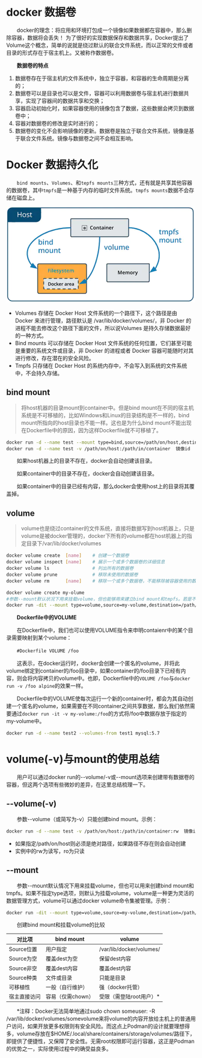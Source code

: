 # docker 数据卷

　　docker的理念：将应用和环境打包成一个镜像如果数据都在容器中，那么删除容器，数据将会丢失！
为了很好的实现数据保存和数据共享，Docker提出了Volume这个概念，简单的说就是绕过默认的联合文件系统，而以正常的文件或者目录的形式存在于宿主机上。又被称作数据卷。

　　**数据卷的特点**

1. 数据卷存在于宿主机的文件系统中，独立于容器，和容器的生命周期是分离的；
2. 数据卷可以是目录也可以是文件，容器可以利用数据卷与宿主机进行数据共享，实现了容器间的数据共享和交换；
3. 容器启动初始化时，如果容器使用的镜像包含了数据，这些数据会拷贝到数据卷中；
4. 容器对数据卷的修改是实时进行的；
5. 数据卷的变化不会影响镜像的更新。数据卷是独立于联合文件系统，镜像是基于联合文件系统。镜像与数据卷之间不会相互影响。

# Docker 数据持久化

　　`bind mounts`、`Volumes`、和`tepfs mounts`三种方式，还有就是共享其他容器的数据卷，其中`tmpfs`是一种基于内存的临时文件系统。`tmpfs mounts`数据不会存储在磁盘上。

![](assets/image-20221127212013265-20230610173810-zgeo48m.png)

* Volumes 存储在 Docker Host 文件系统的一个路径下，这个路径是由 Docker 来进行管理，路径默认是  /var/lib/docker/volumes/，非 Docker 的进程不能去修改这个路径下面的文件，所以说Volumes  是持久存储数据最好的一种方式。
* Bind mounts 可以存储在 Docker Host 文件系统的任何位置，它们甚至可能是重要的系统文件或目录，非 Docker 的进程或者 Docker 容器可能随时对其进行修改，存在潜在的安全风险。
* Tmpfs 只存储在 Docker Host 的系统内存中，不会写入到系统的文件系统中，不会持久存储。

## bind mount

> 将host机器的目录mount到container中。但是bind mount在不同的宿主机系统是不可移植的，比如Windows和Linux的目录结构是不一样的，bind mount所指向的host目录也不能一样。这也是为什么bind mount不能出现在Dockerfile中的原因，因为这样Dockerfile就不可移植了。​

```bash
docker run -d --name test --mount type=bind,source=/path/on/host,destination=/path/in/container  镜像id
docker run -d --name test -v /path/on/host:/path/in/container  镜像id
```

　　如果host机器上的目录不存在，docker会自动创建该目录。

　　如果container中的目录不存在，docker会自动创建该目录。

　　如果container中的目录已经有内容，那么docker会使用host上的目录将其覆盖掉。

## volume

> volume也是绕过container的文件系统，直接将数据写到host机器上，只是volume是被docker管理的，docker下所有的volume都在host机器上的指定目录下/var/lib/docker/volumes

```bash
docker volume create  [name]    # 创建一个数据卷
docker volume inspect [name]    # 展示一个或多个数据卷的详细信息
docker volume ls                # 列出所有的数据卷
docker volume prune             # 移除未使用的数据卷
docker volume rm      [name]    # 移除一个或多个数据卷，不能移除被容器使用的数据卷
```

```bash
docker volume create my-olume
#参数--mount默认状况下用来挂载volume，但也能够用来建立bind mount和tmpfs。若是不指定type选项，则默认为挂载volume，volume是一种更为灵活的数据管理方式，volume能够经过docker volume命令集被管理。
docker run -dit --mount type=volume,source=my-volume,destination=/path/in/container  ImageID
```

　　**Dockerfile中的VOLUME**

　　在Dockerfile中，我们也可以使用VOLUME指令来申明contaienr中的某个目录需要映射到某个volume：

　　`#Dockerfile VOLUME /foo`

　　这表示，在docker运行时，docker会创建一个匿名的volume，并将此volume绑定到container的/foo目录中，如果container的/foo目录下已经有内容，则会将内容拷贝的volume中。也即，Dockerfile中的`VOLUME /foo`与`docker run -v /foo alpine`的效果一样。

　　Dockerfile中的VOLUME使每次运行一个新的container时，都会为其自动创建一个匿名的volume，如果需要在不同container之间共享数据，那么我们依然需要通过`docker run -it -v my-volume:/foo`的方式将/foo中数据存放于指定的my-volume中。

```bash
docker run -d --name test2 --volumes-from test1 mysql:5.7
```

# volume(-v)与mount的使用总结

　　用户可以通过docker run的--volume/-v或--mount选项来创建带有数据卷的容器，但这两个选项有些微妙的差异，在这里总结梳理一下。

## --volume(-v)

　　参数--volume（或简写为-v）只能创建bind mount。示例：

```bash
docker run -d --name test -v /path/on/host:/path/in/container:rw  镜像id
```

* 如果指定/path/on/host则必须是绝对路径，如果路径不存在则会自动创建
* 实例中的rw为读写，ro为只读

## --mount

　　参数--mount默认情况下用来挂载volume，但也可以用来创建bind  mount和tmpfs。如果不指定type选项，则默认为挂载volume，volume是一种更为灵活的数据管理方式，volume可以通过docker  volume命令集被管理。示例：

```bash
docker run -dit --mount type=volume,source=my-volume,destination=/path/in/container  ImageID
```

　　创建bind mount和挂载volume的比较

|对比项|bind mount|volume|
| --------------| -------------------| --------------------------|
|Source位置|用户指定|/var/lib/docker/volumes/|
|Source为空|覆盖dest为空|保留dest内容|
|Source非空|覆盖dest内容|覆盖dest内容|
|Source种类|文件或目录|只能是目录|
|可移植性|一般（自行维护）|强（docker托管）|
|宿主直接访问|容易（仅需chown）|受限（需登陆root用户）*|

　　*注释：Docker无法简单地通过sudo chown someuser: -R  /var/lib/docker/volumes/somevolume来将volume的内容开放给主机上的普通用户访问，如果开放更多权限则有安全风险。而这点上Podman的设计就要理想得多，volume存放在$HOME/.local/share/containers/storage/volumes/路径下，即提供了便捷性，又保障了安全性。无需root权限即可运行容器，这正是Podman的优势之一，实际使用过程中的确受益良多。
